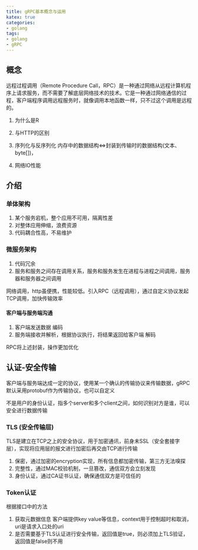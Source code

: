 ```yaml
---
title: gRPC基本概念与运用
katex: true
categories: 
- golang
tags:
- golang
- gRPC
---
```


## 概念
远程过程调用（Remote Procedure Call，RPC）是一种通过网络从远程计算机程序上请求服务，而不需要了解底层网络技术的技术。它是一种通过网络通信的过程，客户端程序调用远程服务时，就像调用本地函数一样，只不过这个调用是远程的。

1. 为什么是R

2. 与HTTP的区别

3. 序列化与反序列化 
内存中的数据结构<=>封装到传输时的数据结构(文本、byte[])，

4. 网络IO性能

## 介绍
### 单体架构
1. 某个服务宕机，整个应用不可用，隔离性差
2. 对整体应用伸缩，浪费资源
3. 代码耦合性高，不易维护

### 微服务架构
1. 代码冗余
2. 服务和服务之间存在调用关系，服务和服务发生在进程与进程之间调用，服务器和服务器之间调用

 网络调用，http虽便携，性能较低。引入RPC（远程调用），通过自定义协议发起TCP调用，加快传输效率

 #### 客户端与服务端沟通
 1. 客户端发送数据 编码
 2. 服务端接收并解析，根据协议执行，将结果返回给客户端 解码

 RPC将上述封装，操作更加优化

 
 ## 认证-安全传输
客户端与服务端达成一定的协议，使用某一个确认的传输协议来传输数据，gRPC默认采用protobuf作为传输协议，也可以自定义

不是用户的身份认证，指多个server和多个client之间，如何识别对方是谁，可以安全进行数据传输

 ### TLS (安全传输层)
TLS是建立在TCP之上的安全协议，用于加密通讯，前身未SSL（安全套接字层），实现将应用层的报文进行加密后再交由TCP进行传输

1. 保密，通过加密的encryption实现，所有信息都加密传输，第三方无法嗅探
2. 完整性，通过MAC校验机制，一旦篡改，通信双方会立刻发现
3. 身份认证，通过CA证书认证，确保通信双方是可信任的


 ### Token认证

 根据接口中的方法
 1. 获取元数据信息
 客户端提供key value等信息，context用于控制超时和取消，uri是请求入口处的uri
 2. 是否需要基于TLS认证进行安全传输，返回值是true，则必须加上TLS验证，返回值是false则不用